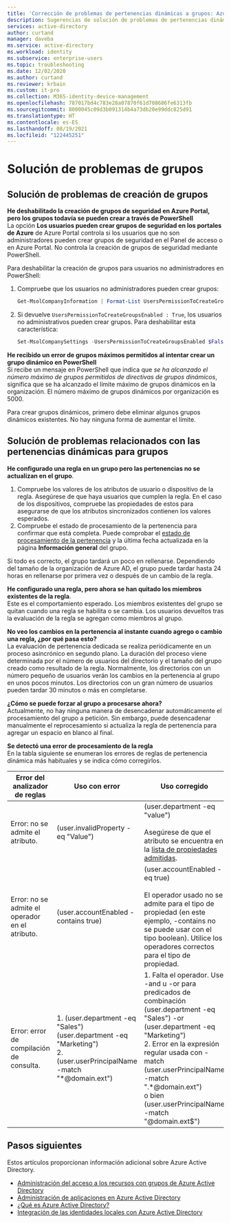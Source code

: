```yaml
---
title: 'Corrección de problemas de pertenencias dinámicas a grupos: Azure AD | Microsoft Docs'
description: Sugerencias de solución de problemas de pertenencias dinámicas a grupos en Azure Active Directory
services: active-directory
author: curtand
manager: daveba
ms.service: active-directory
ms.workload: identity
ms.subservice: enterprise-users
ms.topic: troubleshooting
ms.date: 12/02/2020
ms.author: curtand
ms.reviewer: krbain
ms.custom: it-pro
ms.collection: M365-identity-device-management
ms.openlocfilehash: 787017bd4c783e28a07870f61d708686fe6313fb
ms.sourcegitcommit: 8000045c09d3b091314b4a73db20e99ddc825d91
ms.translationtype: HT
ms.contentlocale: es-ES
ms.lasthandoff: 08/19/2021
ms.locfileid: "122445251"
---
```

# <a name="troubleshoot-and-resolve-groups-issues"></a>Solución de problemas de grupos

## <a name="troubleshooting-group-creation-issues"></a>Solución de problemas de creación de grupos

**He deshabilitado la creación de grupos de seguridad en Azure Portal, pero los grupos todavía se pueden crear a través de PowerShell**  
La opción **Los usuarios pueden crear grupos de seguridad en los portales de Azure** de Azure Portal controla si los usuarios que no son administradores pueden crear grupos de seguridad en el Panel de acceso o en Azure Portal. No controla la creación de grupos de seguridad mediante PowerShell.

Para deshabilitar la creación de grupos para usuarios no administradores en PowerShell:
1. Compruebe que los usuarios no administradores pueden crear grupos:

   ```powershell
   Get-MsolCompanyInformation | Format-List UsersPermissionToCreateGroupsEnabled
   ```

2. Si devuelve `UsersPermissionToCreateGroupsEnabled : True`, los usuarios no administrativos pueden crear grupos. Para deshabilitar esta característica:

   ```powershell
   Set-MsolCompanySettings -UsersPermissionToCreateGroupsEnabled $False
   ```

**He recibido un error de grupos máximos permitidos al intentar crear un grupo dinámico en PowerShell**  
Si recibe un mensaje en PowerShell que indica que _se ha alcanzado el número máximo de grupos permitidos de directivas de grupos dinámicos_, significa que se ha alcanzado el límite máximo de grupos dinámicos en la organización. El número máximo de grupos dinámicos por organización es 5000.

Para crear grupos dinámicos, primero debe eliminar algunos grupos dinámicos existentes. No hay ninguna forma de aumentar el límite.

## <a name="troubleshooting-dynamic-memberships-for-groups"></a>Solución de problemas relacionados con las pertenencias dinámicas para grupos

**He configurado una regla en un grupo pero las pertenencias no se actualizan en el grupo**.  
1. Compruebe los valores de los atributos de usuario o dispositivo de la regla. Asegúrese de que haya usuarios que cumplen la regla.
En el caso de los dispositivos, compruebe las propiedades de estos para asegurarse de que los atributos sincronizados contienen los valores esperados.  
2. Compruebe el estado de procesamiento de la pertenencia para confirmar que está completa. Puede comprobar el [estado de procesamiento de la pertenencia](groups-create-rule.md#check-processing-status-for-a-rule) y la última fecha actualizada en la página **Información general** del grupo.

Si todo es correcto, el grupo tardará un poco en rellenarse. Dependiendo del tamaño de la organización de Azure AD, el grupo puede tardar hasta 24 horas en rellenarse por primera vez o después de un cambio de la regla.

**He configurado una regla, pero ahora se han quitado los miembros existentes de la regla**.  
Este es el comportamiento esperado. Los miembros existentes del grupo se quitan cuando una regla se habilita o se cambia. Los usuarios devueltos tras la evaluación de la regla se agregan como miembros al grupo.

**No veo los cambios en la pertenencia al instante cuando agrego o cambio una regla, ¿por qué pasa esto?**  
La evaluación de pertenencia dedicada se realiza periódicamente en un proceso asincrónico en segundo plano. La duración del proceso viene determinada por el número de usuarios del directorio y el tamaño del grupo creado como resultado de la regla. Normalmente, los directorios con un número pequeño de usuarios verán los cambios en la pertenencia al grupo en unos pocos minutos. Los directorios con un gran número de usuarios pueden tardar 30 minutos o más en completarse.

**¿Cómo se puede forzar al grupo a procesarse ahora?**  
Actualmente, no hay ninguna manera de desencadenar automáticamente el procesamiento del grupo a petición. Sin embargo, puede desencadenar manualmente el reprocesamiento si actualiza la regla de pertenencia para agregar un espacio en blanco al final.

**Se detectó una error de procesamiento de la regla**  
En la tabla siguiente se enumeran los errores de reglas de pertenencia dinámica más habituales y se indica cómo corregirlos.

| Error del analizador de reglas | Uso con error | Uso corregido |
| --- | --- | --- |
| Error: no se admite el atributo. |(user.invalidProperty -eq "Value") |(user.department -eq "value")<br/><br/>Asegúrese de que el atributo se encuentra en la [lista de propiedades admitidas](groups-dynamic-membership.md#supported-properties). |
| Error: no se admite el operador en el atributo. |(user.accountEnabled -contains true) |(user.accountEnabled -eq true)<br/><br/>El operador usado no se admite para el tipo de propiedad (en este ejemplo, -contains no se puede usar con el tipo boolean). Utilice los operadores correctos para el tipo de propiedad. |
| Error: error de compilación de consulta. | 1. (user.department -eq "Sales") (user.department -eq "Marketing")<br>2. (user.userPrincipalName -match "\*@domain.ext") | 1. Falta el operador. Use -and u -or para predicados de combinación<br>(user.department -eq "Sales") -or (user.department -eq "Marketing")<br>2. Error en la expresión regular usada con -match<br>(user.userPrincipalName -match ".\*@domain.ext")<br>o bien (user.userPrincipalName -match "@domain.ext$") |

## <a name="next-steps"></a>Pasos siguientes

Estos artículos proporcionan información adicional sobre Azure Active Directory.

* [Administración del acceso a los recursos con grupos de Azure Active Directory](../fundamentals/active-directory-manage-groups.md)
* [Administración de aplicaciones en Azure Active Directory](../manage-apps/what-is-application-management.md)
* [¿Qué es Azure Active Directory?](../fundamentals/active-directory-whatis.md)
* [Integración de las identidades locales con Azure Active Directory](../hybrid/whatis-hybrid-identity.md)
